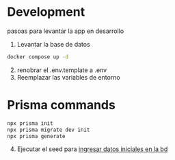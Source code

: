 # Development
pasoas para levantar la app en desarrollo


1. Levantar la base de datos 
```bash
docker compose up -d
```

2. renobrar el .env.template a .env
3. Reemplazar las variables de entorno

# Prisma commands

```bash
npx prisma init
npx prisma migrate dev init
npx prisma generate
```


4. Ejecutar el seed para [ingresar datos iniciales en la bd](http://localhost:3000/api/seed)




